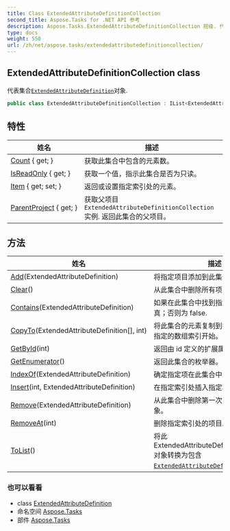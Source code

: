 ```yaml
---
title: Class ExtendedAttributeDefinitionCollection
second_title: Aspose.Tasks for .NET API 参考
description: Aspose.Tasks.ExtendedAttributeDefinitionCollection 班级. 代表集合ExtendedAttributeDefinition对象.
type: docs
weight: 550
url: /zh/net/aspose.tasks/extendedattributedefinitioncollection/
---
```

## ExtendedAttributeDefinitionCollection class

代表集合[`ExtendedAttributeDefinition`](../extendedattributedefinition/)对象.

```csharp
public class ExtendedAttributeDefinitionCollection : IList<ExtendedAttributeDefinition>
```

## 特性

| 姓名 | 描述 |
| --- | --- |
| [Count](../../aspose.tasks/extendedattributedefinitioncollection/count/) { get; } | 获取此集合中包含的元素数。 |
| [IsReadOnly](../../aspose.tasks/extendedattributedefinitioncollection/isreadonly/) { get; } | 获取一个值，指示此集合是否为只读。 |
| [Item](../../aspose.tasks/extendedattributedefinitioncollection/item/) { get; set; } | 返回或设置指定索引处的元素。 |
| [ParentProject](../../aspose.tasks/extendedattributedefinitioncollection/parentproject/) { get; } | 获取父项目`ExtendedAttributeDefinitionCollection`实例. 返回此集合的父项目。 |

## 方法

| 姓名 | 描述 |
| --- | --- |
| [Add](../../aspose.tasks/extendedattributedefinitioncollection/add/)(ExtendedAttributeDefinition) | 将指定项目添加到此集合。 |
| [Clear](../../aspose.tasks/extendedattributedefinitioncollection/clear/)() | 从此集合中删除所有项目。 |
| [Contains](../../aspose.tasks/extendedattributedefinitioncollection/contains/)(ExtendedAttributeDefinition) | 如果在此集合中找到指定项，则返回真；否则为 false. |
| [CopyTo](../../aspose.tasks/extendedattributedefinitioncollection/copyto/)(ExtendedAttributeDefinition[], int) | 将此集合的元素复制到指定的数组，从指定的数组索引开始。 |
| [GetById](../../aspose.tasks/extendedattributedefinitioncollection/getbyid/)(int) | 返回由 id 定义的扩展属性 |
| [GetEnumerator](../../aspose.tasks/extendedattributedefinitioncollection/getenumerator/)() | 返回此集合的枚举器。 |
| [IndexOf](../../aspose.tasks/extendedattributedefinitioncollection/indexof/)(ExtendedAttributeDefinition) | 确定指定项在此集合中的索引。 |
| [Insert](../../aspose.tasks/extendedattributedefinitioncollection/insert/)(int, ExtendedAttributeDefinition) | 在指定索引处插入指定项。 |
| [Remove](../../aspose.tasks/extendedattributedefinitioncollection/remove/)(ExtendedAttributeDefinition) | 从此集合中删除第一次出现的特定对象。 |
| [RemoveAt](../../aspose.tasks/extendedattributedefinitioncollection/removeat/)(int) | 删除指定索引处的项目。 |
| [ToList](../../aspose.tasks/extendedattributedefinitioncollection/tolist/)() | 将此 ExtendedAttributeDefinitionCollection 对象转换为包含[`ExtendedAttributeDefinition`](../extendedattributedefinition/)类. |

### 也可以看看

* class [ExtendedAttributeDefinition](../extendedattributedefinition/)
* 命名空间 [Aspose.Tasks](../../aspose.tasks/)
* 部件 [Aspose.Tasks](../../)



